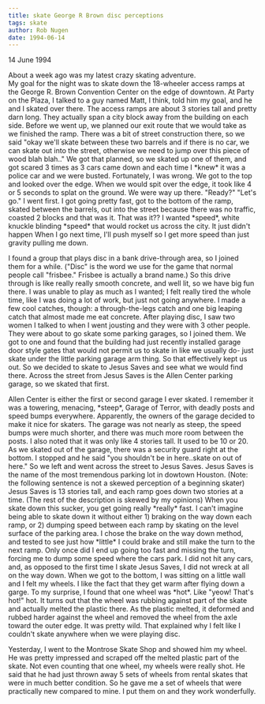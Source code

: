 ```yaml
---
title: skate George R Brown disc perceptions
tags: skate
author: Rob Nugen
date: 1994-06-14
---
```


<p class=date>14 June 1994<p>

<p>About a week ago was my latest crazy skating adventure.
<br>My goal for the night was to skate down the 18-wheeler access ramps at
the George R. Brown Convention Center on the edge of downtown.  At
Party on the Plaza, I talked to a guy named Matt, I think, told him my
goal, and he and I skated over there. The access ramps are about 3
stories tall and pretty darn long.  They actually span a city block
away from the building on each side. Before we went up, we planned our
exit route that we would take as we finished the ramp.  There was a
bit of street construction there, so we said "okay we'll skate
between these two barrels and if there is no car, we can skate out
into the street, otherwise we need to jump over this piece of wood
blah blah.." We got that planned, so we skated up one of them, and got
scared 3 times as 3 cars came down and each time I *knew* it was a
police car and we were busted. Fortunately, I was wrong.       We got
to the top and looked over the edge.  When we would spit over the
edge, it took like 4 or 5 seconds to splat on the ground.  We were way
up there.   "Ready?"   "Let's go."  I went first.  I got going pretty
fast, got to the bottom of the ramp, skated between the barrels, out
into the street because there was no traffic, coasted 2 blocks and
that was it.  That was it??  I wanted *speed*, white knuckle blinding
*speed* that would rocket us across the city.  It just didn't happen
When I go next time, I'll push myself so I get more speed than just
gravity pulling me down.</p>

<p>I found a group that plays disc in a bank drive-through area, so I
joined them for a while.  ("Disc" is the word we use for the game that
normal people call "frisbee."    Frisbee is actually a brand name.) So
this drive through is like really really smooth concrete, and well
lit, so we have big fun there.  I was unable to play as much as I
wanted; I felt really tired the whole time, like I was doing a lot of
work, but just not going anywhere.  I made a few cool catches, though:
a through-the-legs catch and one big leaping catch that almost made me
eat concrete. After playing disc, I saw two women I talked to when I
went jousting and they were with 3 other people. They were about to go
skate some parking garages, so I joined them. We got to one and found
that the building had just recently installed garage door style gates
that would not permit us to skate in like we usually do- just skate
under the little parking garage arm thing. So that effectively kept us
out.  So we decided to skate to Jesus Saves and see what we would find
there.   Across the street from Jesus Saves is the Allen Center
parking garage, so we skated that first.</p>

<p>Allen Center is either the first or second garage I ever skated.  I
remember it was a towering, menacing, *steep*, Garage of Terror, with
deadly posts and speed bumps everywhere.   Apparently, the owners of
the garage decided to make it nice for skaters.  The garage was not
nearly as steep, the speed bumps were much shorter, and there was much
more room between the posts.  I also noted that it was only like 4
stories tall.  It used to be 10 or 20.   As we skated out of the
garage, there was a security guard right at the bottom.  I stopped and
he said "you shouldn't be in here..skate on out of here." So we left
and went across the street to Jesus Saves. Jesus Saves is the name of
the most tremendous parking lot in dowtown Houston. (Note: the
following sentence is not a skewed perception of a beginning skater)
Jesus Saves is 13 stories tall, and each ramp goes down two stories at
a time. (The rest of the description is skewed by my opinions)  When
you skate down this sucker, you get going really *really* fast.  I
can't imagine being able to skate down it without either 1) braking on
the way down each ramp, or 2) dumping speed between each ramp by
skating on the level surface of the parking area. I chose the brake on
the way down method, and tested to see just how *little* I could brake
and still make the turn to the next ramp. Only once did I end up going
too fast and missing the turn, forcing me to dump some speed where the
cars park.  I did not hit any cars, and, as opposed to the first time
I skate Jesus Saves, I did not wreck at all on the way down.   When we
got to the bottom, I was sitting on a little wall and I felt my
wheels.   I like the fact that they get warm after flying down a
garge.  To my surprise, I found that one wheel was *hot*.   Like
"yeow!  That's hot!" hot.  It turns out that the wheel was rubbing
against part of the skate and actually melted the plastic there.  As
the plastic melted, it deformed and rubbed harder against the wheel
and removed the wheel from the axle toward the outer edge. It was
pretty wild.  That explained why I felt like I couldn't skate anywhere
when we were playing disc.</p>

<p>Yesterday, I went to the Montrose Skate Shop and showed him my wheel.
He was pretty impressed and scraped off the melted plastic part of the
skate.  Not even counting that one wheel, my wheels were really shot.
He said that he had just thrown away 5 sets of wheels from rental
skates that were in much better condition.  So he gave me a set of
wheels that were practically new compared to mine.   I put them on and
they work wonderfully.<p>
